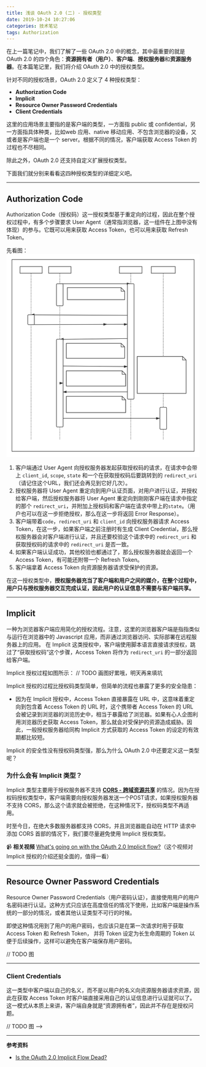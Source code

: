 ```yaml
---
title: 浅谈 OAuth 2.0 (二) - 授权类型
date: 2019-10-24 10:27:06
categories: 技术笔记
tags: Authorization
---
```


在上一篇笔记中，我们了解了一些 OAuth 2.0 中的概念，其中最重要的就是 OAuth 2.0 的四个角色：**资源拥有者（用户）**、**客户端**、**授权服务器**和**资源服务器**。在本篇笔记里，我们将介绍 OAuth 2.0 中的授权类型。

针对不同的授权场景，OAuth 2.0 定义了 4 种授权类型：
* **Authorization Code**
* **Implicit**
* **Resource Owner Password Credentials**
* **Client Credentials**

这里的应用场景主要指的是客户端的类型，一方面指 public 或 confidential，另一方面指具体种类，比如web 应用、native 移动应用、不包含浏览器的设备，又或者是客户端也是一个 server。根据不同的情况，客户端获取 Access Token 的过程也不尽相同。

除此之外，OAuth 2.0 还支持自定义扩展授权类型。

下面我们就分别来看看这四种授权类型的详细定义吧。

<!--more-->
---
## Authorization Code
Authorization Code（授权码）这一授权类型基于重定向的过程，因此在整个授权过程中，有多个步骤要求 User Agent（通常指浏览器，这一组件在上图中没有体现）的参与。它既可以用来获取 Access Token，也可以用来获取 Refresh Token。

先看图：
![authorization code grant][1]

1. 客户端通过 User Agent 向授权服务器发起获取授权码的请求，在请求中会带上 `client_id`, `scope`, `state` 和一个在获取授权码后要跳转到的 `redirect_uri`（请记住这个URL，我们还会再见到它好几次）。
2. 授权服务器将 User Agent 重定向到用户认证页面，对用户进行认证，并授权给客户端，然后授权服务器将 User Agent 重定向到刚刚客户端在请求中指定的那个 `redirect_uri`，并附加上授权码和客户端在请求中带上的`state`。（用户也可以在这一步拒绝授权，那么在这一步将返回 Error Response）。
3. 客户端带着`code`，`redirect_uri` 和 `client_id` 向授权服务器请求 Access Token，在这一步，如果客户端之前注册时有生成 Client Credential，那么授权服务器会对客户端进行认证，并且还要校验这个请求中的 `redirect_uri` 和获取授权码的请求中的 `redirect_uri` 是否一致。
4. 如果客户端认证成功，其他校验也都通过了，那么授权服务器就会返回一个 Access Token，有可能还附带一个 Refresh Token。
5. 客户端拿着 Access Token 向资源服务器请求受保护的资源。

在这一授权类型中，**授权服务器充当了客户端和用户之间的媒介，在整个过程中，用户只与授权服务器交互完成认证，因此用户的认证信息不需要与客户端共享。**

---
## Implicit
一种为浏览器客户端应用简化的授权流程。注意，这里的浏览器客户端是指指类似与运行在浏览器中的 Javascript 应用，而非通过浏览器访问、实际部署在远程服务器上的应用。
在 Implicit 这类授权中，客户端使用脚本语言直接请求授权，跳过了“获取授权码”这个步骤，Access Token 将作为 `redirect_uri` 的一部分返回给客户端。

Implicit 授权过程如图所示：
// TODO 画图好累哦，明天再来填坑

Implicit 授权的过程比授权码类型简单，但简单的流程也暴露了更多的安全隐患：
* 因为在 Implicit 授权中，Access Token 直接暴露在 URL 中，这意味着重定向到包含着 Access Token 的 URL 时，这个携带者 Access Token 的 URL 会被记录到浏览器的浏览历史中，相当于暴露给了浏览器。如果有心人企图利用浏览器历史获取 Access Token，那么就会对受保护的资源造成威胁。因此，一般授权服务器给同构 Implicit 方式获取的 Access Token 的设定的有效期都比较短。

Implicit 的安全性没有授权码类型强，那么为什么 OAuth 2.0 中还要定义这一类型呢？

### 为什么会有 Implicit 类型？
Implicit 类型主要用于授权服务器不支持 [**CORS - 跨域资源共享**](https://en.wikipedia.org/wiki/Cross-origin_resource_sharing) 的情况。因为在授权码授权类型中，客户端需要向授权服务器发送一个POST请求，如果授权服务器不支持 CORS，那么这个请求就会被拒绝，在这种情况下，授权码类型不再适用。

时至今日，在绝大多数服务器都支持 CORS，并且浏览器能自动在 HTTP 请求中添加 CORS 首部的情况下，我们要尽量避免使用 Implicit 授权类型。

📹 **相关视频**
[What's going on with the OAuth 2.0 Implicit flow?](https://www.youtube.com/watch?v=CHzERullHe8)（这个视频对 Implicit 授权的介绍还挺全面的，值得一看）

---
## Resource Owner Password Credentials
Resource Owner Password Credentials（用户密码认证），直接使用用户的用户名密码进行认证。这种方式只应该在高度信任的情况下使用，比如客户端是操作系统的一部分的情况，或者其他认证类型不可行的时候。

即使这种情况用到了用户的用户密码，也应该只是在第一次请求时用于获取 Access Token 和 Refresh Token， 并将 Token 设定为长生命周期的 Token 以便于后续操作，这样可以避免在客户端保存用户密码。

// TODO 图

---
### Client Credentials
这一类型中客户端以自己的名义，而不是以用户的名义向资源服务器请求资源，因此在获取 Access Token 时客户端直接采用自己的认证信息进行认证就可以了。这一模式从本质上来讲，客户端自身就是“资源拥有者”，因此并不存在是授权问题。

// TODO 图
-->

---

**参考资料**
* [Is the OAuth 2.0 Implicit Flow Dead?](https://developer.okta.com/blog/2019/05/01/is-the-oauth-implicit-flow-dead)

  [1]:/uploads/images/oauth2-code-grant.svg